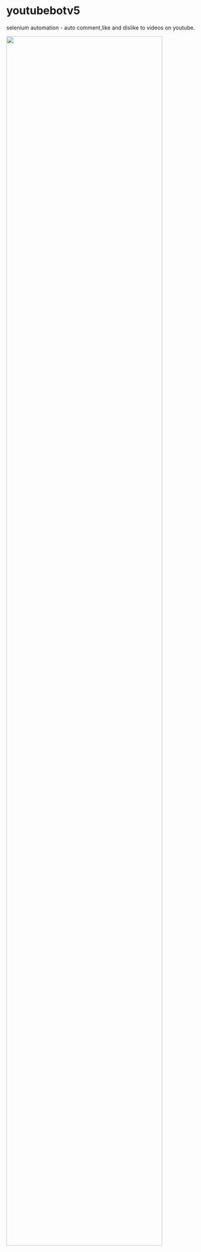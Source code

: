 # youtubebotv5  
selenium automation - auto comment,like and dislike to videos on youtube.  

<img src="https://user-images.githubusercontent.com/45147475/73741906-4e090a00-475c-11ea-8a2c-056d3ec13477.png" width="90%"></img> 
